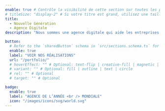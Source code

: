 ```yaml
---
enable: true # Contrôle la visibilité de cette section sur toutes les pages où elle est utilisée
# titleSize: "display-2" # Si votre titre est grand, utilisez une taille plus petite comme "display-3", "display-2" ou "display-1"
title:
  - Nouvelle Génération
  - Agence Digitale
description: "Nous sommes une agence digitale qui aide les entreprises à créer des expériences utilisateur immersives et engageantes pour stimuler une croissance optimale"

button:
  # Refer to the `sharedButton` schema in `src/sections.schema.ts` for all available configuration options (e.g., enable, label, url, hoverEffect, variant, icon, tag, rel, class, target, etc.)
  enable: true
  label: "VOIR NOS RÉALISATIONS"
  url: "/portfolio/"
  # hoverEffect: "" # Optional: text-flip | creative-fill | magnetic | magnetic-text-flip
  # variant: "" # Optional: fill | outline | text | circle
  # rel: "" # Optional
  # target: "" # Optional

badge:
  enable: true
  label: "AGENCE DE L’ANNÉE <br /> MONDIALE"
  icon: "/images/icons/svg/world.svg"
---
```

